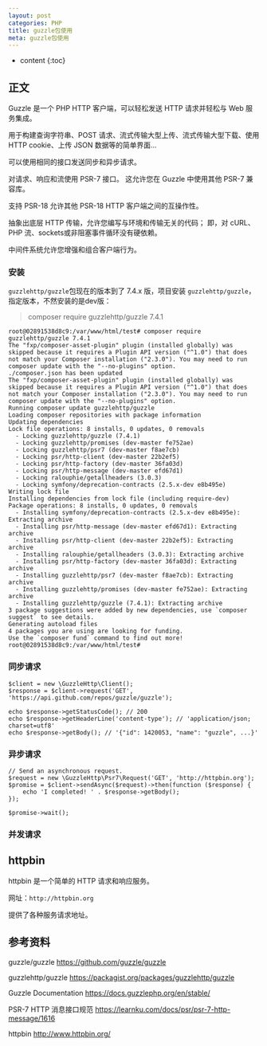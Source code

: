 ```yaml
---
layout: post
categories: PHP
title: guzzle包使用
meta: guzzle包使用
---
```

* content
{:toc}

## 正文

Guzzle 是一个 PHP HTTP 客户端，可以轻松发送 HTTP 请求并轻松与 Web 服务集成。

用于构建查询字符串、POST 请求、流式传输大型上传、流式传输大型下载、使用 HTTP cookie、上传 JSON 数据等的简单界面...

可以使用相同的接口发送同步和异步请求。

对请求、响应和流使用 PSR-7 接口。  这允许您在 Guzzle 中使用其他 PSR-7 兼容库。

支持 PSR-18 允许其他 PSR-18 HTTP 客户端之间的互操作性。

抽象出底层 HTTP 传输，允许您编写与环境和传输无关的代码；  即，对 cURL、PHP 流、sockets或非阻塞事件循环没有硬依赖。

中间件系统允许您增强和组合客户端行为。

### 安装

`guzzlehttp/guzzle`包现在的版本到了 7.4.x 版，项目安装 `guzzlehttp/guzzle`，指定版本，不然安装的是dev版：
> composer require guzzlehttp/guzzle 7.4.1

```
root@02891538d8c9:/var/www/html/test# composer require guzzlehttp/guzzle 7.4.1
The "fxp/composer-asset-plugin" plugin (installed globally) was skipped because it requires a Plugin API version ("^1.0") that does not match your Composer installation ("2.3.0"). You may need to run composer update with the "--no-plugins" option.
./composer.json has been updated
The "fxp/composer-asset-plugin" plugin (installed globally) was skipped because it requires a Plugin API version ("^1.0") that does not match your Composer installation ("2.3.0"). You may need to run composer update with the "--no-plugins" option.
Running composer update guzzlehttp/guzzle
Loading composer repositories with package information
Updating dependencies
Lock file operations: 8 installs, 0 updates, 0 removals
  - Locking guzzlehttp/guzzle (7.4.1)
  - Locking guzzlehttp/promises (dev-master fe752ae)
  - Locking guzzlehttp/psr7 (dev-master f8ae7cb)
  - Locking psr/http-client (dev-master 22b2ef5)
  - Locking psr/http-factory (dev-master 36fa03d)
  - Locking psr/http-message (dev-master efd67d1)
  - Locking ralouphie/getallheaders (3.0.3)
  - Locking symfony/deprecation-contracts (2.5.x-dev e8b495e)
Writing lock file
Installing dependencies from lock file (including require-dev)
Package operations: 8 installs, 0 updates, 0 removals
  - Installing symfony/deprecation-contracts (2.5.x-dev e8b495e): Extracting archive
  - Installing psr/http-message (dev-master efd67d1): Extracting archive
  - Installing psr/http-client (dev-master 22b2ef5): Extracting archive
  - Installing ralouphie/getallheaders (3.0.3): Extracting archive
  - Installing psr/http-factory (dev-master 36fa03d): Extracting archive
  - Installing guzzlehttp/psr7 (dev-master f8ae7cb): Extracting archive
  - Installing guzzlehttp/promises (dev-master fe752ae): Extracting archive
  - Installing guzzlehttp/guzzle (7.4.1): Extracting archive
3 package suggestions were added by new dependencies, use `composer suggest` to see details.
Generating autoload files
4 packages you are using are looking for funding.
Use the `composer fund` command to find out more!
root@02891538d8c9:/var/www/html/test#
```

### 同步请求

```
$client = new \GuzzleHttp\Client();
$response = $client->request('GET', 'https://api.github.com/repos/guzzle/guzzle');

echo $response->getStatusCode(); // 200
echo $response->getHeaderLine('content-type'); // 'application/json; charset=utf8'
echo $response->getBody(); // '{"id": 1420053, "name": "guzzle", ...}'
```

### 异步请求

```
// Send an asynchronous request.
$request = new \GuzzleHttp\Psr7\Request('GET', 'http://httpbin.org');
$promise = $client->sendAsync($request)->then(function ($response) {
    echo 'I completed! ' . $response->getBody();
});

$promise->wait();
```

### 并发请求



## httpbin

httpbin 是一个简单的 HTTP 请求和响应服务。

网址：`http://httpbin.org`

提供了各种服务请求地址。


## 参考资料

guzzle/guzzle <https://github.com/guzzle/guzzle> 

guzzlehttp/guzzle <https://packagist.org/packages/guzzlehttp/guzzle>

Guzzle Documentation <https://docs.guzzlephp.org/en/stable/>

PSR-7 HTTP 消息接口规范 <https://learnku.com/docs/psr/psr-7-http-message/1616>

httpbin <http://www.httpbin.org/>

